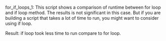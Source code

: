 for_if_loops_1:
This script shows a comparison of runtime between for loop and if loop method. The results is not significant in this case. But if you are building a script that takes a lot of time to run, 
you might want to consider using if loop.

Result:
if loop took less time to run compare to for loop.
